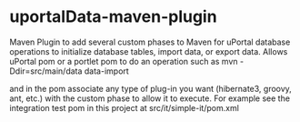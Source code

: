 uportalData-maven-plugin
=================

Maven Plugin to add several custom phases to Maven for uPortal database operations to
initialize database tables, import data, or export data.  Allows uPortal pom or
a portlet pom to do an operation such as
mvn -Ddir=src/main/data data-import

and in the pom associate any type of plug-in you want (hibernate3, groovy, ant, etc.)
with the custom phase to allow it to execute.  For example see the integration test
pom in this project at src/it/simple-it/pom.xml


